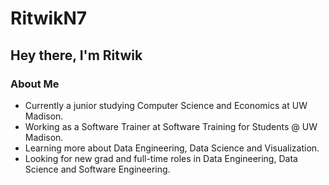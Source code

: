 # RitwikN7

<!--
**RitwikN7/RitwikN7** is a ✨ _special_ ✨ repository because its `README.md` (this file) appears on your GitHub profile.
-->

## Hey there, I'm Ritwik

### About Me
- Currently a junior studying Computer Science and Economics at UW Madison.
- Working as a Software Trainer at Software Training for Students @ UW Madison.
- Learning more about Data Engineering, Data Science and Visualization.
- Looking for new grad and full-time roles in Data Engineering, Data Science and Software Engineering.


